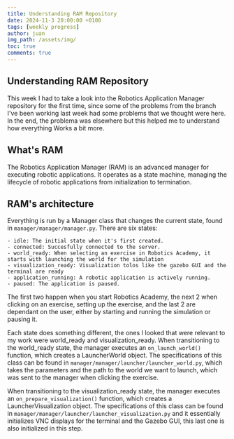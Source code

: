 ```yaml
---
title: Understanding RAM Repository
date: 2024-11-3 20:00:00 +0100
tags: [weekly progress]
author: juan
img_path: /assets/img/
toc: true
comments: true
---
```


## Understanding RAM Repository

This week I had to take a look into the Robotics Application Manager repository for the first time, since some of the problems from the branch I've been working last week had some problems that we thought were here. In the end, the problema was elsewhere but this helped me to understand how everything Works a bit more.

## What's RAM

The Robotics Application Manager (RAM) is an advanced manager for executing robotic applications. It operates as a state machine, managing the lifecycle of robotic applications from initialization to termination.

## RAM's architecture

Everything is run by a Manager class that changes the current state, found in `manager/manager/manager.py`. There are six states:

	- idle: The initial state when it's first created.
	- connected: Succesfully connected to the server.
	- world_ready: When selecting an exercise in Robotics Academy, it starts with launching the world for the simulation
	- visualization_ready: Visualization tolos like the gazebo GUI and the terminal are ready
	- application_running: A robotic application is actively running.
	- paused: The application is paused.

The first two happen when you start Robotics Academy, the next 2 when clicking on an exercise, setting up the exercise, and the last 2 are dependant on the user, either by starting and running the simulation or pausing it.

Each state does something different, the ones I looked that were relevant to my work were world_ready and visualization_ready.
When transitioning to the world_ready state, the manager executes an `on_launch_world()` function, which creates a LauncherWorld object. The specifications of this class can be found in `manager/manager/launcher/launcher_world.py`, which takes the parameters and the path to the world we want to launch, which was sent to the manager when clicking the exercise.

When transitioning to the visualization_ready state, the manager executes an `on_prepare_visualization()` function, which creates a LauncherVisualization object. The specifications of this class can be found in `manager/manager/launcher/launcher_visualization.py` and it essentially initializes VNC displays for the terminal and the Gazebo GUI, this last one is also initialized in this step.